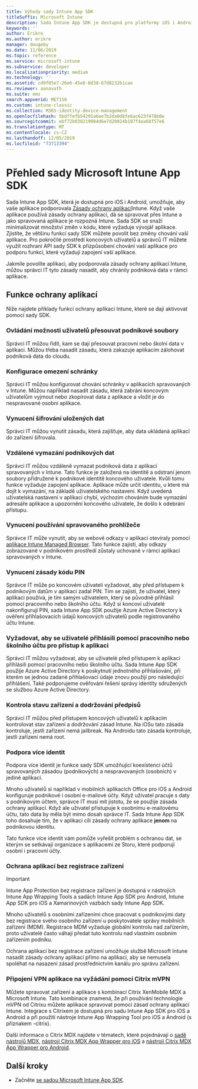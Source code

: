 ```yaml
---
title: Výhody sady Intune App SDK
titleSuffix: Microsoft Intune
description: Sada Intune App SDK je dostupná pro platformy iOS i Android a umožňuje povolit funkce správy mobilních aplikací v Microsoft Intune.
keywords: ''
author: Erikre
ms.author: erikre
manager: dougeby
ms.date: 11/06/2019
ms.topic: reference
ms.service: microsoft-intune
ms.subservice: developer
ms.localizationpriority: medium
ms.technology: ''
ms.assetid: cd9f05e7-26e6-45e0-8d38-67d8232b1cae
ms.reviewer: aanavath
ms.suite: ems
search.appverid: MET150
ms.custom: intune-classic
ms.collection: M365-identity-device-management
ms.openlocfilehash: 5bdffefb54291a6ee7b2da0d8fe6ac623f478b0e
ms.sourcegitcommit: ebf72b038219904d6e7d20024b107f4aa68f57e6
ms.translationtype: MT
ms.contentlocale: cs-CZ
ms.lasthandoff: 12/05/2019
ms.locfileid: "73713394"
---
```

# <a name="microsoft-intune-app-sdk-overview"></a>Přehled sady Microsoft Intune App SDK
Sada Intune App SDK, která je dostupná pro iOS i Android, umožňuje, aby vaše aplikace podporovala [Zásady ochrany aplikací](../apps/app-protection-policy.md)Intune. Když vaše aplikace používá zásady ochrany aplikací, dá se spravovat přes Intune a jako spravovaná aplikace je rozpozná Intune. Sada SDK se snaží minimalizovat množství změn v kódu, které vyžaduje vývojář aplikace. Zjistíte, že většinu funkcí sady SDK můžete povolit bez změny chování vaší aplikace. Pro pokročilé prostředí koncových uživatelů a správců IT můžete využít rozhraní API sady SDK k přizpůsobení chování vaší aplikace pro podporu funkcí, které vyžadují zapojení vaší aplikace.

Jakmile povolíte aplikaci, aby podporovala zásady ochrany aplikací Intune, můžou správci IT tyto zásady nasadit, aby chránily podniková data v rámci aplikace.

## <a name="app-protection-features"></a>Funkce ochrany aplikací

Níže najdete příklady funkcí ochrany aplikací Intune, které se dají aktivovat pomocí sady SDK.

### <a name="control-users-ability-to-move-corporate-files"></a>Ovládání možnosti uživatelů přesouvat podnikové soubory
Správci IT můžou řídit, kam se dají přesouvat pracovní nebo školní data v aplikaci. Můžou třeba nasadit zásadu, která zakazuje aplikacím zálohovat podniková data do cloudu.

### <a name="configure-clipboard-restrictions"></a>Konfigurace omezení schránky
Správci IT můžou konfigurovat chování schránky v aplikacích spravovaných v Intune. Můžou například nasadit zásadu, která zabrání koncovým uživatelům vyjmout nebo zkopírovat data z aplikace a vložit je do nespravované osobní aplikace.

### <a name="enforce-encryption-on-saved-data"></a>Vynucení šifrování uložených dat
Správci IT můžou vynutit zásadu, která zajišťuje, aby data ukládaná aplikací do zařízení šifrovala.

### <a name="remotely-wipe-corporate-data"></a>Vzdálené vymazání podnikových dat
Správci IT můžou vzdáleně vymazat podniková data z aplikací spravovaných v Intune. Tato funkce je založená na identitě a odstraní jenom soubory přidružené k podnikové identitě koncového uživatele. Kvůli tomu funkce vyžaduje zapojení aplikace. Aplikace může určit identitu, u které má dojít k vymazání, na základě uživatelského nastavení. Když uvedená uživatelská nastavení v aplikaci chybí, výchozím chováním bude vymazání adresáře aplikace a upozornění koncového uživatele, že došlo k odebrání přístupu.

### <a name="enforce-the-use-of-a-managed-browser"></a>Vynucení používání spravovaného prohlížeče
Správce IT může vynutit, aby se webové odkazy v aplikaci otevíraly pomocí [aplikace Intune Managed Browser](../apps/app-configuration-managed-browser.md). Tato funkce zajistí, aby odkazy zobrazované v podnikovém prostředí zůstaly uchované v rámci aplikací spravovaných v Intune.

### <a name="enforce-a-pin-policy"></a>Vynucení zásady kódu PIN
Správce IT může po koncovém uživateli vyžadovat, aby před přístupem k podnikovým datům v aplikaci zadal PIN. Tím se zajistí, že uživatel, který aplikaci používá, je tím samým uživatelem, který se původně přihlásil pomocí pracovního nebo školního účtu. Když si koncoví uživatelé nakonfigurují PIN, sada Intune App SDK použije Azure Active Directory k ověření přihlašovacích údajů koncových uživatelů podle registrovaného účtu Intune.

### <a name="require-users-to-sign-in-with-a-work-or-school-account-for-app-access"></a>Vyžadovat, aby se uživatelé přihlásili pomocí pracovního nebo školního účtu pro přístup k aplikaci
Správci IT můžou vyžadovat, aby se uživatelé před přístupem k aplikaci přihlásili pomocí pracovního nebo školního účtu. Sada Intune App SDK použije Azure Active Directory k poskytnutí jednotného přihlašování, při kterém se jednou zadané přihlašovací údaje znovu použijí pro následující přihlášení. Také podporujeme ověřování řešení správy identity sdružených se službou Azure Active Directory.

### <a name="check-device-health-and-compliance"></a>Kontrola stavu zařízení a dodržování předpisů
Správci IT můžou před přístupem koncových uživatelů k aplikacím kontrolovat stav zařízení a dodržování zásad Intune. Na iOSu tato zásada kontroluje, jestli zařízení nemá jailbreak. Na Androidu tato zásada kontroluje, jestli zařízení nemá root.

### <a name="support-multi-identity"></a>Podpora více identit
Podpora více identit je funkce sady SDK umožňující koexistenci účtů spravovaných zásadou (podnikových) a nespravovaných (osobních) v jediné aplikaci.

Mnoho uživatelů si například v mobilních aplikacích Office pro iOS a Android konfiguruje podnikové i osobní e-mailové účty. Když uživatel pracuje s daty s podnikovým účtem, správce IT musí mít jistotu, že se použije zásada ochrany aplikací. Když ale uživatel přistupuje k osobnímu e-mailovému účtu, tato data by měla být mimo dosah správce IT. Sada Intune App SDK toho dosahuje tím, že v aplikaci cílí zásady ochrany aplikace **jenom** na podnikovou identitu.

Tato funkce více identit vám pomůže vyřešit problém s ochranou dat, se kterým se setkávají organizace s aplikacemi ze Storu, které podporují osobní i pracovní účty.
 
### <a name="app-protection-without-device-enrollment"></a>Ochrana aplikací bez registrace zařízení

>[!IMPORTANT]
>Intune App Protection bez registrace zařízení je dostupná v nástrojích Intune App Wrapping Tools a sadách Intune App SDK pro Android, Intune App SDK pro iOS a Xamarinových vazbách sady Intune App SDK.

Mnoho uživatelů s osobními zařízeními chce pracovat s podnikovými daty bez registrace svého osobního zařízení u poskytovatele správy mobilních zařízení (MDM). Registrace MDM vyžaduje globální kontrolu nad zařízením, proto uživatelé často váhají předat tuto kontrolu nad vlastním osobním zařízením podniku.

Ochrana aplikací bez registrace zařízení umožňuje službě Microsoft Intune nasadit zásady ochrany aplikací přímo na aplikaci, aby se nemusela spoléhat na nasazení zásad prostřednictvím kanálu pro správu zařízení.

### <a name="on-demand-application-vpn-connections-with-citrix-mvpn"></a>Připojení VPN aplikace na vyžádání pomocí Citrix mVPN 
Můžete spravovat zařízení a aplikace s kombinací Citrix XenMobile MDX a Microsoft Intune. Tato kombinace znamená, že při používání technologie mVPN od Citrixu můžete aplikace spravovat pomocí zásad ochrany aplikací Intune. Integrace s Citrixem je dostupná pro sadu Intune App SDK pro iOS a Android a při použití nástroje Intune App Wrapping Tool pro iOS a Android (s příznakem -citrix).
 
Další informace o Citrix MDX najdete v tématech, které pojednávají o [sadě nástrojů MDX](https://docs.citrix.com/en-us/mdx-toolkit/10/about-mdx-toolkit.html), [nástroji Citrix MDX App Wrapper pro iOS](https://docs.citrix.com/en-us/mdx-toolkit/10/xmob-mdx-kit-app-wrap-ios.html) a [nástroji Citrix MDX App Wrapper pro Android](https://docs.citrix.com/en-us/mdx-toolkit/10/xmob-mdx-kit-app-wrap-android.html).

## <a name="next-steps"></a>Další kroky

- Začněte [se sadou Microsoft Intune App SDK](app-sdk-get-started.md).
